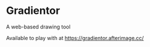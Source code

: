 # Gradientor
A web-based drawing tool

Available to play with at https://gradientor.afterimage.cc/ 
